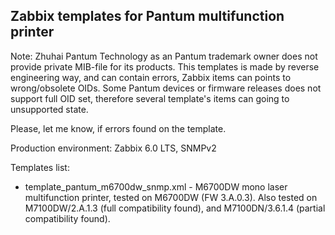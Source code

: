 ## Zabbix templates for Pantum multifunction printer

Note: Zhuhai Pantum Technology as an Pantum trademark owner does not provide private MIB-file for its products. This templates is made by reverse engineering way, and can contain errors, Zabbix items can points to wrong/obsolete OIDs. Some Pantum devices or firmware releases does not support full OID set, therefore  several template's items can going to unsupported state.

Please, let me know, if errors found on the template.

Production environment: Zabbix 6.0 LTS, SNMPv2

Templates list:
- template_pantum_m6700dw_snmp.xml - M6700DW mono laser multifunction printer, tested on M6700DW (FW 3.A.0.3). Also tested on M7100DW/2.A.1.3 (full compatibility found), and M7100DN/3.6.1.4 (partial compatibility found).
